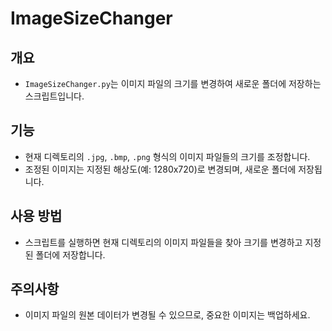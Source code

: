 # ImageSizeChanger

## 개요
- `ImageSizeChanger.py`는 이미지 파일의 크기를 변경하여 새로운 폴더에 저장하는 스크립트입니다.

## 기능
- 현재 디렉토리의 `.jpg`, `.bmp`, `.png` 형식의 이미지 파일들의 크기를 조정합니다.
- 조정된 이미지는 지정된 해상도(예: 1280x720)로 변경되며, 새로운 폴더에 저장됩니다.

## 사용 방법
- 스크립트를 실행하면 현재 디렉토리의 이미지 파일들을 찾아 크기를 변경하고 지정된 폴더에 저장합니다.

## 주의사항
- 이미지 파일의 원본 데이터가 변경될 수 있으므로, 중요한 이미지는 백업하세요.
